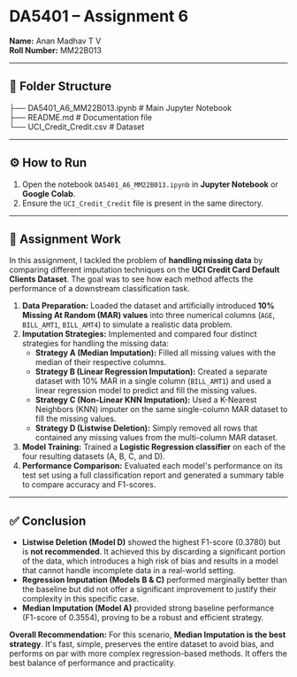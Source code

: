 # DA5401 – Assignment 6

**Name:** Anan Madhav T V  
**Roll Number:** MM22B013  

---

## 📂 Folder Structure  

├── DA5401_A6_MM22B013.ipynb           # Main Jupyter Notebook  
├── README.md                          # Documentation file                  
└── UCI_Credit_Credit.csv              # Dataset


---

## ⚙️ How to Run  
1. Open the notebook `DA5401_A6_MM22B013.ipynb` in **Jupyter Notebook** or **Google Colab**.  
2. Ensure the `UCI_Credit_Credit` file is present in the same directory.  

---

## 📝 Assignment Work

In this assignment, I tackled the problem of **handling missing data** by comparing different imputation techniques on the **UCI Credit Card Default Clients Dataset**. The goal was to see how each method affects the performance of a downstream classification task.

1.  **Data Preparation:** Loaded the dataset and artificially introduced **10% Missing At Random (MAR) values** into three numerical columns (`AGE`, `BILL_AMT1`, `BILL_AMT4`) to simulate a realistic data problem.
2.  **Imputation Strategies:** Implemented and compared four distinct strategies for handling the missing data:
    * **Strategy A (Median Imputation):** Filled all missing values with the median of their respective columns.
    * **Strategy B (Linear Regression Imputation):** Created a separate dataset with 10% MAR in a single column (`BILL_AMT1`) and used a linear regression model to predict and fill the missing values.
    * **Strategy C (Non-Linear KNN Imputation):** Used a K-Nearest Neighbors (KNN) imputer on the same single-column MAR dataset to fill the missing values.
    * **Strategy D (Listwise Deletion):** Simply removed all rows that contained any missing values from the multi-column MAR dataset.
3.  **Model Training:** Trained a **Logistic Regression classifier** on each of the four resulting datasets (A, B, C, and D).
4.  **Performance Comparison:** Evaluated each model's performance on its test set using a full classification report and generated a summary table to compare accuracy and F1-scores.

---

## ✅ Conclusion

-   **Listwise Deletion (Model D)** showed the highest F1-score (0.3780) but is **not recommended**. It achieved this by discarding a significant portion of the data, which introduces a high risk of bias and results in a model that cannot handle incomplete data in a real-world setting.
-   **Regression Imputation (Models B & C)** performed marginally better than the baseline but did not offer a significant improvement to justify their complexity in this specific case.
-   **Median Imputation (Model A)** provided strong baseline performance (F1-score of 0.3554), proving to be a robust and efficient strategy.

**Overall Recommendation:** For this scenario, **Median Imputation is the best strategy**. It's fast, simple, preserves the entire dataset to avoid bias, and performs on par with more complex regression-based methods. It offers the best balance of performance and practicality.

